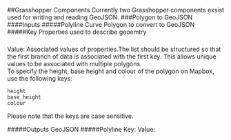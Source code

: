 ##Grasshopper Components
Currently two Grasshopper components exsist used for writing and reading GeoJSON. 
###Polygon to GeoJSON 
####Inputs
#####Polyline Curve
Polygon to convert to GeoJSON 
#####Key
Properties used to describe geoemtry
#####
Value: Associated values of properties.The list should be structured so that the first branch of data is associated with the first key. This allows unique values to be associated with multiple polygons.
<br>
To specify the height, base height and colour of the polygon on Mapbox, use the following keys:

    height
    base_height
    colour 
    
Please note that the keys are case sensitive.

#####Outputs
GeoJSON
#####Polyline
Key:
Value:



